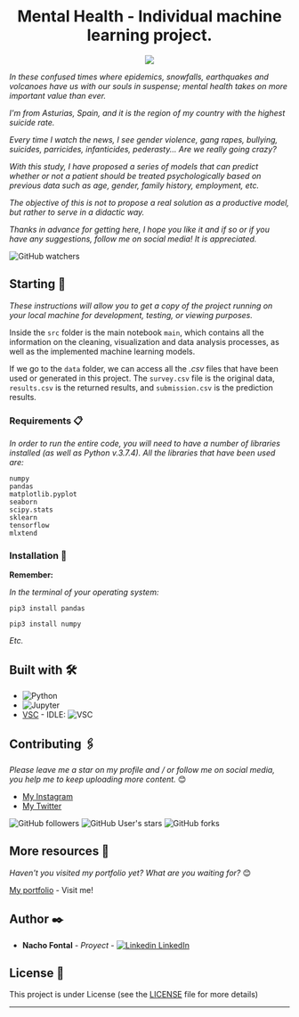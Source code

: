 <h1 align="center"> Mental Health - Individual machine learning project.</h1>
<p align="center"><img src="https://chicagorealtor-12462.kxcdn.com/wp-content/uploads/2020/10/mentalwellness_articleCR.jpg"/></p>

_In these confused times where epidemics, snowfalls, earthquakes and volcanoes have us with our souls in suspense; mental health takes on more important value than ever._

_I'm from Asturias, Spain, and it is the region of my country with the highest suicide rate._

_Every time I watch the news, I see gender violence, gang rapes, bullying, suicides, parricides, infanticides, pederasty... Are we really going crazy?_

_With this study, I have proposed a series of models that can predict whether or not a patient should be treated psychologically based on previous data such as age, gender, family history, employment, etc._

_The objective of this is not to propose a real solution as a productive model, but rather to serve in a didactic way._

_Thanks in advance for getting here, I hope you like it and if so or if you have any suggestions, follow me on social media! It is appreciated._

![GitHub watchers](https://img.shields.io/github/watchers/iafp613/Machine_Learning_SaludMental?style=social)


## Starting 🚀

_These instructions will allow you to get a copy of the project running on your local machine for development, testing, or viewing purposes._

Inside the `src` folder is the main notebook `main`, which contains all the information on the cleaning, visualization and data analysis processes, as well as the implemented machine learning models.

If we go to the `data` folder, we can access all the *.csv* files that have been used or generated in this project. The `survey.csv` file is the original data, `results.csv` is the returned results, and `submission.csv` is the prediction results.


### Requirements 📋

_In order to run the entire code, you will need to have a number of libraries installed (as well as Python v.3.7.4). All the libraries that have been used are:_

```
numpy
pandas
matplotlib.pyplot
seaborn
scipy.stats
sklearn
tensorflow
mlxtend
```


### Installation 🔧

**Remember:**

*In the terminal of your operating system:*

```
pip3 install pandas
```

```
pip3 install numpy
```
*Etc.*


## Built with 🛠️

* ![Python](https://img.shields.io/badge/python-306998?style=for-the-badge&logo=python&logoColor=306998&labelColor=FFD43B)
* ![Jupyter](https://img.shields.io/badge/Jupyter-F37626.svg?&style=for-the-badge&logo=Jupyter&logoColor=white)
* [VSC](https://code.visualstudio.com/download) - IDLE: ![VSC](https://img.shields.io/badge/Visual_Studio_Code-0078D4?style=for-the-badge&logo=visual%20studio%20code&logoColor=white)


## Contributing 🖇️

*Please leave me a star on my profile and / or follow me on social media, you help me to keep uploading more content.* 😊

- [My Instagram](https://instagram.com/nachofp613)
- [My Twitter](https://twitter.com/nachofp613)

![GitHub followers](https://img.shields.io/github/followers/iafp613?style=social)
![GitHub User's stars](https://img.shields.io/github/stars/iafp613?style=social)
![GitHub forks](https://img.shields.io/github/forks/iafp613/Machine_Learning_SaludMental?style=social)


## More resources 📌

*Haven't you visited my portfolio yet? What are you waiting for?* 😊

[My portfolio](https://iafp613.github.io) - Visit me!


## Author ✒️

* **Nacho Fontal** - *Proyect* - [![Linkedin](https://i.stack.imgur.com/gVE0j.png) LinkedIn](https://www.linkedin.com/in/iafp/)


## License 📄

This project is under License (see the [LICENSE](LICENSE.md) file for more details)

---